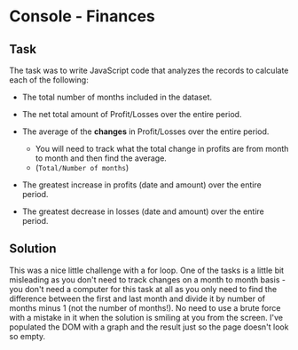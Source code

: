 # Console - Finances

## Task

The task was to write JavaScript code that analyzes the records to calculate each of the following:

* The total number of months included in the dataset.

* The net total amount of Profit/Losses over the entire period.

* The average of the **changes** in Profit/Losses over the entire period.
  * You will need to track what the total change in profits are from month to month and then find the average.
  * (`Total/Number of months`)

* The greatest increase in profits (date and amount) over the entire period.

* The greatest decrease in losses (date and amount) over the entire period.

## Solution

This was a nice little challenge with a for loop. One of the tasks is a little bit misleading as you don't need to track changes on a month to month basis - you don't need a computer for this task at all as you only need to find the difference between the first and last month and divide it by number of months minus 1 (not the number of months!). No need to use a brute force with a mistake in it when the solution is smiling at you from the screen.
I've populated the DOM with a graph and the result just so the page doesn't look so empty.